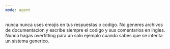 ```yaml
---
mode: agent
---
```

nunca nunca uses emojis en tus respuestas o codigo. No generes archivos de documentacion y escribe siempre el codigo y sus comentarios en ingles. Nunca hagas overfitting para un solo ejemplo cuando sabes que se intenta un sistema generico.